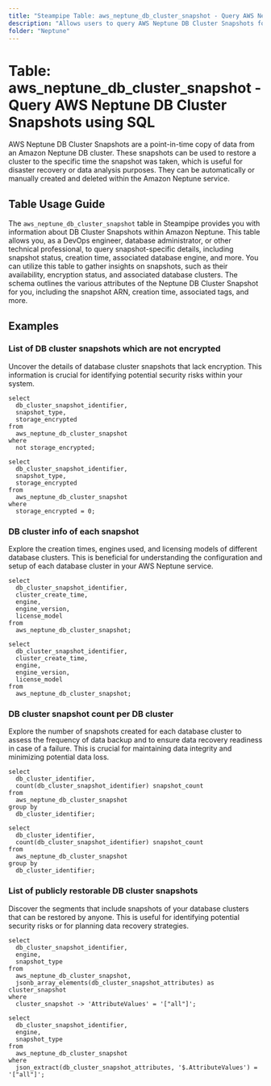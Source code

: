 ```yaml
---
title: "Steampipe Table: aws_neptune_db_cluster_snapshot - Query AWS Neptune DB Cluster Snapshots using SQL"
description: "Allows users to query AWS Neptune DB Cluster Snapshots for comprehensive details about their configurations, status, and associated metadata."
folder: "Neptune"
---
```


# Table: aws_neptune_db_cluster_snapshot - Query AWS Neptune DB Cluster Snapshots using SQL

AWS Neptune DB Cluster Snapshots are a point-in-time copy of data from an Amazon Neptune DB cluster. These snapshots can be used to restore a cluster to the specific time the snapshot was taken, which is useful for disaster recovery or data analysis purposes. They can be automatically or manually created and deleted within the Amazon Neptune service.

## Table Usage Guide

The `aws_neptune_db_cluster_snapshot` table in Steampipe provides you with information about DB Cluster Snapshots within Amazon Neptune. This table allows you, as a DevOps engineer, database administrator, or other technical professional, to query snapshot-specific details, including snapshot status, creation time, associated database engine, and more. You can utilize this table to gather insights on snapshots, such as their availability, encryption status, and associated database clusters. The schema outlines the various attributes of the Neptune DB Cluster Snapshot for you, including the snapshot ARN, creation time, associated tags, and more.

## Examples

### List of DB cluster snapshots which are not encrypted
Uncover the details of database cluster snapshots that lack encryption. This information is crucial for identifying potential security risks within your system.

```sql+postgres
select
  db_cluster_snapshot_identifier,
  snapshot_type,
  storage_encrypted
from
  aws_neptune_db_cluster_snapshot
where
  not storage_encrypted;
```

```sql+sqlite
select
  db_cluster_snapshot_identifier,
  snapshot_type,
  storage_encrypted
from
  aws_neptune_db_cluster_snapshot
where
  storage_encrypted = 0;
```

### DB cluster info of each snapshot
Explore the creation times, engines used, and licensing models of different database clusters. This is beneficial for understanding the configuration and setup of each database cluster in your AWS Neptune service.

```sql+postgres
select
  db_cluster_snapshot_identifier,
  cluster_create_time,
  engine,
  engine_version,
  license_model
from
  aws_neptune_db_cluster_snapshot;
```

```sql+sqlite
select
  db_cluster_snapshot_identifier,
  cluster_create_time,
  engine,
  engine_version,
  license_model
from
  aws_neptune_db_cluster_snapshot;
```

### DB cluster snapshot count per DB cluster
Explore the number of snapshots created for each database cluster to assess the frequency of data backup and to ensure data recovery readiness in case of a failure. This is crucial for maintaining data integrity and minimizing potential data loss.

```sql+postgres
select
  db_cluster_identifier,
  count(db_cluster_snapshot_identifier) snapshot_count
from
  aws_neptune_db_cluster_snapshot
group by
  db_cluster_identifier;
```

```sql+sqlite
select
  db_cluster_identifier,
  count(db_cluster_snapshot_identifier) snapshot_count
from
  aws_neptune_db_cluster_snapshot
group by
  db_cluster_identifier;
```

### List of publicly restorable DB cluster snapshots
Discover the segments that include snapshots of your database clusters that can be restored by anyone. This is useful for identifying potential security risks or for planning data recovery strategies.

```sql+postgres
select
  db_cluster_snapshot_identifier,
  engine,
  snapshot_type
from
  aws_neptune_db_cluster_snapshot,
  jsonb_array_elements(db_cluster_snapshot_attributes) as cluster_snapshot
where
  cluster_snapshot -> 'AttributeValues' = '["all"]';
```

```sql+sqlite
select
  db_cluster_snapshot_identifier,
  engine,
  snapshot_type
from
  aws_neptune_db_cluster_snapshot
where
  json_extract(db_cluster_snapshot_attributes, '$.AttributeValues') = '["all"]';
```